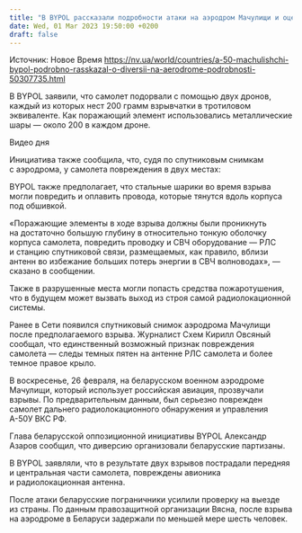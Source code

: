 ```yaml
---
title: "В BYPOL рассказали подробности атаки на аэродром Мачулищи и оценили повреждения самолета А-50"
date: Wed, 01 Mar 2023 19:50:00 +0200
draft: false
---
```

Источник: Новое Время https://nv.ua/world/countries/a-50-machulishchi-bypol-podrobno-rasskazal-o-diversii-na-aerodrome-podrobnosti-50307735.html


 В BYPOL заявили, что самолет подорвали с помощью двух дронов, каждый из которых нест 200 грамм взрывчатки в тротиловом эквиваленте. Как поражающий элемент использовались металлические шары — около 200 в каждом дроне.

  Видео дня   

Инициатива также сообщила, что, судя по спутниковым снимкам с аэродрома, у самолета повреждения в двух местах:

BYPOL также предполагает, что стальные шарики во время взрыва могли повредить и оплавить провода, которые тянутся вдоль корпуса под обшивкой.

«Поражающие элементы в ходе взрыва должны были проникнуть на достаточно большую глубину в относительно тонкую оболочку корпуса самолета, повредить проводку и СВЧ оборудование — РЛС и станцию спутниковой связи, размещаемых, как правило, вблизи антенн во избежание больших потерь энергии в СВЧ волноводах», — сказано в сообщении.

Также в разрушенные места могли попасть средства пожаротушения, что в будущем может вызвать выход из строя самой радиолокационной системы.

Ранее в Сети появился спутниковый снимок аэродрома Мачулищи после предполагаемого взрыва. Журналист Схем Кирилл Овсяный сообщал, что единственный возможный признак повреждения самолета — следы темных пятен на антенне РЛС самолета и более темное правое крыло.

В воскресенье, 26 февраля, на беларусском военном аэродроме Мачулищи, который использует российская авиация, прозвучали взрывы. По предварительным данным, был серьезно поврежден самолет дальнего радиолокационного обнаружения и управления А-50У ВКС РФ.

Глава беларусской оппозиционной инициативы BYPOL Александр Азаров сообщил, что диверсию организовали беларусские партизаны.

В BYPOL заявляли, что в результате двух взрывов пострадали передняя и центральная части самолета, повреждены авионика и радиолокационная антенна.

После атаки беларусские пограничники усилили проверку на выезде из страны. По данным правозащитной организации Вясна, после взрыва на аэродроме в Беларуси задержали по меньшей мере шесть человек.
